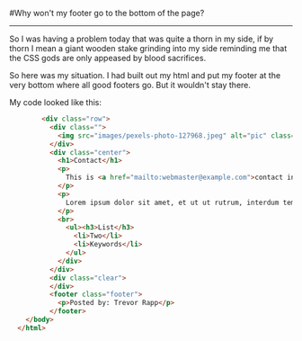 #Why won't my footer go to the bottom of the page?

***

So I was having a problem today that was quite a thorn in my side, if by thorn I mean a giant wooden stake grinding into my side reminding me that the CSS gods are only appeased by blood sacrifices.

So here was my situation.  I had built out my html and put my footer at the very bottom where all good footers go.  But it wouldn't stay there.  

My code looked like this: 

```html
        <div class="row">
          <div class="">
            <img src="images/pexels-photo-127968.jpeg" alt="pic" class="photos medium"/>
          </div>
          <div class="center">
            <h1>Contact</h1>
            <p>
              This is <a href="mailto:webmaster@example.com">contact info</a>
            </p>
            <p>
              Lorem ipsum dolor sit amet, et ut ut rutrum, interdum tempor aliquet sit, tristique elit. Turpis consectetuer mattis auctor.
            </p>
            <br>
              <ul><h3>List</h3>
                <li>Two</li>
                <li>Keywords</li>
              </ul>
            </div>
          </div>
          <div class="clear">
          </div>
          <footer class="footer">
            <p>Posted by: Trevor Rapp</p>
          </footer>
    </body>
  </html> 
  ```
